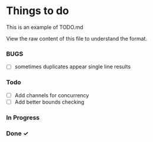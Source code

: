 # Things to do

This is an example of TODO.md

View the raw content of this file to understand the format.

### BUGS
- [ ] sometimes duplicates appear single line results  

### Todo
- [ ] Add channels for concurrency  
- [ ] Add better bounds checking  

### In Progress


### Done ✓


